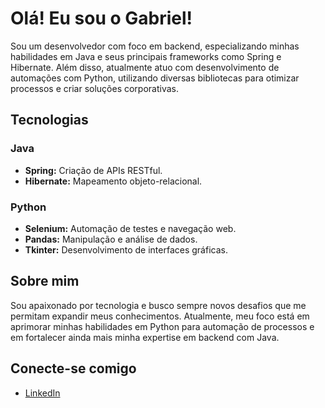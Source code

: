 # Olá! Eu sou o Gabriel!

Sou um desenvolvedor com foco em backend, especializando minhas habilidades em Java e seus principais frameworks como Spring e Hibernate. Além disso, atualmente atuo com desenvolvimento de automações com Python, utilizando diversas bibliotecas para otimizar processos e criar soluções corporativas.

## Tecnologias 

### Java 
- **Spring:** Criação de APIs RESTful.
- **Hibernate:** Mapeamento objeto-relacional.

### Python
- **Selenium:** Automação de testes e navegação web.
- **Pandas:** Manipulação e análise de dados.
- **Tkinter:** Desenvolvimento de interfaces gráficas.

## Sobre mim

Sou apaixonado por tecnologia e busco sempre novos desafios que me permitam expandir meus conhecimentos. Atualmente, meu foco está em aprimorar minhas habilidades em Python para automação de processos e em fortalecer ainda mais minha expertise em backend com Java.

## Conecte-se comigo

- [LinkedIn](https://www.linkedin.com/in/gabrieldecantunes/)

